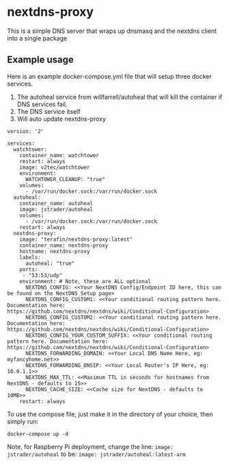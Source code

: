 # nextdns-proxy

This is a simple DNS server that wraps up dnsmasq and the nextdns client into a single package

## Example usage

Here is an example docker-compose.yml file that will setup three docker services.

1. The autoheal service from willfarrell/autoheal that will kill the container if DNS services fail.
2. The DNS service itself
3. Will auto update nextdns-proxy

```
version: '2'

services:
  watchtower:
    container_name: watchtower
    restart: always
    image: v2tec/watchtower
    environment:
      WATCHTOWER_CLEANUP: "true"
    volumes:
      - /var/run/docker.sock:/var/run/docker.sock
  autoheal:
    container_name: autoheal
    image: jstrader/autoheal
    volumes:
      - /var/run/docker.sock:/var/run/docker.sock
    restart: always
  nextdns-proxy:
    image: "terafin/nextdns-proxy:latest"
    container_name: nextdns-proxy
    hostname: nextdns-proxy
    labels:
      autoheal: "true"
    ports:
     - "53:53/udp"
    environment: # Note, these are ALL optional
      NEXTDNS_CONFIG: <<Your NextDNS Config/Endpoint ID here, this can be found on the NextDNS Setup page>
      NEXTDNS_CONFIG_CUSTOM1: <<Your conditional routing pattern here. Documentation here: https://github.com/nextdns/nextdns/wiki/Conditional-Configuration>
      NEXTDNS_CONFIG_CUSTOM2: <<Your conditional routing pattern here. Documentation here: https://github.com/nextdns/nextdns/wiki/Conditional-Configuration>
      NEXTDNS_CONFIG_YOUR_CUSTOM_SUFFIX: <<Your conditional routing pattern here. Documentation here: https://github.com/nextdns/nextdns/wiki/Conditional-Configuration>
      NEXTDNS_FORWARDING_DOMAIN: <<Your Local DNS Name Here, eg: myfancyhome.net>>
      NEXTDNS_FORWARDING_DNSIP: <<Your Local Router's IP Here, eg: 10.0.1.1>>
      NEXTDNS_MAX_TTL: <<Maximum TTL in seconds for hostnames from NextDNS - defaults to 15>>
      NEXTDNS_CACHE_SIZE: <<Cache size for NextDNS - defaults to 10MB>>
    restart: always
```

To use the compose file, just make it in the directory of your choice, then simply run:

`docker-compose up -d`

Note, for Raspberry Pi deployment, change the line:
`image: jstrader/autoheal`
to be:
`image: jstrader/autoheal:latest-arm`

